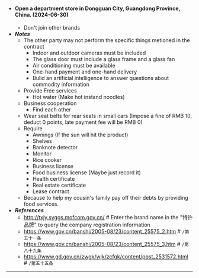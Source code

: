 - #### Open a department store in Dongguan City, Guangdong Province, China. (2024-06-30)
    - Don't join other brands
- ***Notes***
    - The other party may not perform the specific things metioned in the contract
        - Indoor and outdoor cameras must be included
        - The glass door must include a glass frame and a glass fan
        - Air conditioning must be available
        - One-hand payment and one-hand delivery
        - Bulid an artificial intelligence to answer questions about commodity information
    - Provide Free services
        - Hot water (Make hot instand noodles)
    - Business cooperation
        - Find each other
    - Wear seat belts for rear seats in small cars (Impose a fine of RMB 10, deduct 0 points, late payment fee will be RMB 0)
    - Require
        - Awnings (If the sun will hit the product)
        - Shelves
        - Banknote detector
        - Monitor
        - Rice cooker
        - Business license
        - Food business license (Maybe just record it)
        - Health certificate
        - Real estate certificate
        - Lease contract
    - Because to help my cousin's family pay off their debts by providing food services.
- ***References***
    - http://txjy.syggs.mofcom.gov.cn/ # Enter the brand name in the "特许品牌" to query the company registration information
    - https://www.gov.cn/banshi/2005-08/23/content_25575_2.htm # `/第五十一条`
    - https://www.gov.cn/banshi/2005-08/23/content_25575_3.htm # `/第八十九条`
    - https://www.gd.gov.cn/zwgk/wjk/zcfgk/content/post_2531572.html # `/第五十五条`
- ---
